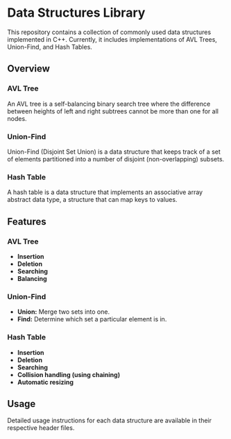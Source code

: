 
# Data Structures Library

This repository contains a collection of commonly used data structures implemented in C++. Currently, it includes implementations of AVL Trees, Union-Find, and Hash Tables.

## Overview

### AVL Tree
An AVL tree is a self-balancing binary search tree where the difference between heights of left and right subtrees cannot be more than one for all nodes.

### Union-Find
Union-Find (Disjoint Set Union) is a data structure that keeps track of a set of elements partitioned into a number of disjoint (non-overlapping) subsets.

### Hash Table
A hash table is a data structure that implements an associative array abstract data type, a structure that can map keys to values.

## Features

### AVL Tree

- **Insertion**
- **Deletion**
- **Searching**
- **Balancing**

### Union-Find

- **Union:** Merge two sets into one.
- **Find:** Determine which set a particular element is in.

### Hash Table

- **Insertion**
- **Deletion**
- **Searching**
- **Collision handling (using chaining)**
- **Automatic resizing**

## Usage

Detailed usage instructions for each data structure are available in their respective header files.

